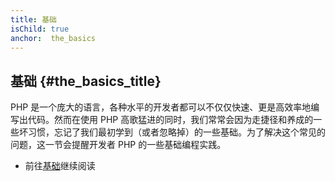 ```yaml
---
title: 基础
isChild: true
anchor:  the_basics
---
```


## 基础 {#the_basics_title}

PHP 是一个庞大的语言，各种水平的开发者都可以不仅仅快速、更是高效率地编写出代码。然而在使用 PHP 高歌猛进的同时，我们常常会因为走捷径和养成的一些坏习惯，忘记了我们最初学到（或者忽略掉）的一些基础。为了解决这个常见的问题，这一节会提醒开发者 PHP 的一些基础编程实践。

* 前往[基础](pages/The-Basics.html)继续阅读